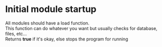 # Initial module startup
All modules should have a load function.  
This function can do whatever you want but usually checks for database, files, etc...  
Returns __true__ if it's okay, else stops the program for running